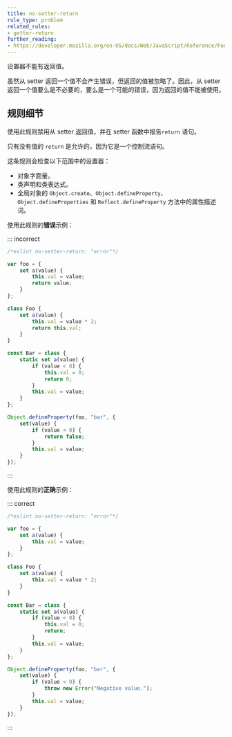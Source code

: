 ```yaml
---
title: no-setter-return
rule_type: problem
related_rules:
- getter-return
further_reading:
- https://developer.mozilla.org/en-US/docs/Web/JavaScript/Reference/Functions/set
---
```


设置器不能有返回值。

虽然从 setter 返回一个值不会产生错误，但返回的值被忽略了。因此，从 setter 返回一个值要么是不必要的，要么是一个可能的错误，因为返回的值不能被使用。

## 规则细节

使用此规则禁用从 setter 返回值，并在 setter 函数中报告`return` 语句。

只有没有值的 `return` 是允许的，因为它是一个控制流语句。

这条规则会检查以下范围中的设置器：

* 对象字面量。
* 类声明和类表达式。
* 全局对象的 `Object.create`、`Object.defineProperty`、`Object.defineProperties` 和 `Reflect.defineProperty` 方法中的属性描述词。

使用此规则的**错误**示例：

::: incorrect

```js
/*eslint no-setter-return: "error"*/

var foo = {
    set a(value) {
        this.val = value;
        return value;
    }
};

class Foo {
    set a(value) {
        this.val = value * 2;
        return this.val;
    }
}

const Bar = class {
    static set a(value) {
        if (value < 0) {
            this.val = 0;
            return 0;
        }
        this.val = value;
    }
};

Object.defineProperty(foo, "bar", {
    set(value) {
        if (value < 0) {
            return false;
        }
        this.val = value;
    }
});
```

:::

使用此规则的**正确**示例：

::: correct

```js
/*eslint no-setter-return: "error"*/

var foo = {
    set a(value) {
        this.val = value;
    }
};

class Foo {
    set a(value) {
        this.val = value * 2;
    }
}

const Bar = class {
    static set a(value) {
        if (value < 0) {
            this.val = 0;
            return;
        }
        this.val = value;
    }
};

Object.defineProperty(foo, "bar", {
    set(value) {
        if (value < 0) {
            throw new Error("Negative value.");
        }
        this.val = value;
    }
});
```

:::
